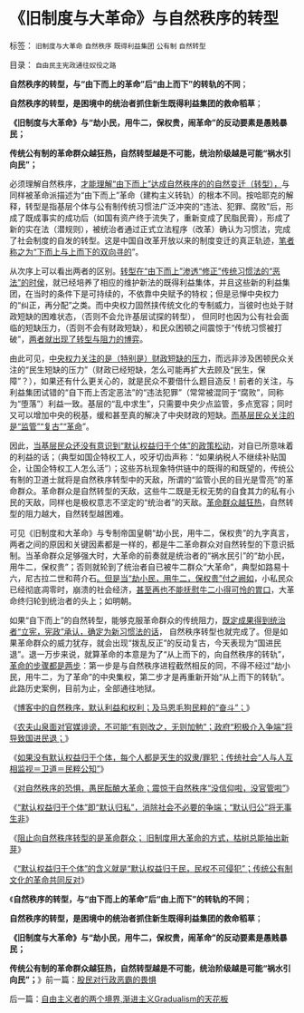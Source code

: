 # 《旧制度与大革命》与自然秩序的转型

标签： `旧制度与大革命` `自然秩序` `既得利益集团` `公有制` `自然转型` 

目录： `自由民主宪政通往奴役之路`

**自然秩序的转型，与“由下而上的革命”后“由上而下”的转轨的不同**；

**自然秩序的转型，是困境中的统治者抓住新生既得利益集团的救命稻草**；

**《旧制度与大革命》与“劫小民，用牛二，保权贵，闹革命”的反动要素是愚贱暴民；**

**传统公有制的革命群众越狂热，自然转型越是不可能，统治阶级越是可能“祸水引向民”；**

必须理解自然秩序，[才能理解“由下而上”达成自然秩序的的自然变迁（转型），](../../../2011/8/17/由下而上“我的利益在那里”的唯利是图.md)与同样被革命派描述为“由下而上”革命（建构主义转轨）的根本不同。按哈耶克的解释，转型是指基层个体与公有制传统习惯法广泛冲突的“违法、犯罪、腐败”后，形成了既成事实的成功后（如国有资产终于流失了，重新变成了民脂民膏），形成了新的实在法（潜规则），被统治者通过正式立法程序（改革）确认为习惯法，完成了社会制度的自发的转型。这是中国自改革开放以来的制度变迁的真正轨迹，[笔者称之为“下而上与上而下的双向寻的](../../../2012/1/4/民主进程，既非从下而上，也非从上而下.md)”。

从次序上可以看出两者的区别。[转型在“由下而上”渗透“修正”传统习惯法的“恶法”的时侯](../../../2013/5/18/推动社会进步的违法“犯罪”，阻止转型的“监管”“严刑峻法”.md)，就已经培养了相应的维护新法的既得利益集体，并且这些新的利益集团，在当时的条件下是可持续的，不依靠中央赋予的特权；但是忌惮中央权力的“纠正，再分配”之类。而中央权力固然挟传统文化的专制威力，当彼时也处于财政短缺的困难状态，（否则不会允许基层试探的转型），
但同时也因为公有社会面临的短缺压力，（否则不会有财政短缺），和民众困顿之间震惊于“传统习惯被打破”，[两者就出现了转型与阻力的博弈](../../../2009/2/28/与既得利益者合理妥协，就是争取和平.md)。

由此可见，[中央权力关注的是（特别是）财政短缺的压力](../../../2013/1/25/苏杭现象是“爱民”“向弱者倾斜”的必然结果.md)，而远非涉及困顿民众关注的“民生短缺的压力”（财政已经短缺，怎么可能再扩大去顾及“民生，保障”？），如果还有什么更关心的，就是民众不要借什么题目造反！前者的关注，与利益集团试错的“自下而上否定恶法”的“违法犯罪”（常常被混同于“腐败”，同称为“堕落”）利益一致。基层的“乱中求生”，只需要中央少点监管，多点宽容；同时又可以增加中央的税基，缓和甚至真的解决了中央财政的短缺。[而基层民众关注的是“监管”“复古”“革命](../../../2013/4/1/短缺导致“改革，革命”的必要，民粹统治者却围剿资本主义异端！.md)”。

因此，[当基层民众还没有意识到“默认权益归于个体”的政策松动](../../../2009/11/14/市场经济观点下小农的“愚蠢交换”.md)，对自已所意味着的利益的话；（典型如国企特权工人，咬牙切齿声称：“如果纳税人不继续补贴国企，让国企特权工人怎么活”）；这些苏杭现象特供链中的既得的和既望的，传统公有制的卫道士就将是自然秩序转型中的天敌，所谓的“监管小民的目光是雪亮”的革命群众。革命群众是自然转型的天敌，这些牛二既是无权无势的自食其力的私有小民的天敌，同样也是极权意志不坚定的“统治者”的天敌。[革命群众越狂热](../../../2009/11/14/小奴意识缔造了中国传统文化.md)，自然转型的阻力越大，自然转型越困难。

可见《旧制度和大革命》与专制帝国皇朝“劫小民，用牛二，保权贵”的九字真言，两者之间的原因和关键因素都是一样的，都是牛二革命群众对自然转型的下意识抵制。当革命群众足够强大时，大革命的前奏就是统治者的“祸水民引”的“劫小民，用牛二，保权贵”；否则就轮到了统治者自已被牛二群众“大革命”，典型如路易十六，尼古拉二世和蒋介石[。但是当“劫小民，用牛二，保权贵”付之阙如](../../../2009/10/13/两千年社稷延寿之九字真言.md)，小私民众已经彻底凋零时，崩溃的社会经济，[甚至再也不能抚慰牛二小得可怜的胃口](../../../2009/8/26/仇富的牛二没前途.md)，大革命终归轮到统治者的头上；如明朝。

如果“自下而上”的自然转型，能够克服革命群众的传统阻力，[既定成果得到统治者“立宪，宪政”承认，确定为新习惯法的话](../../../2012/12/12/沟通成本的边际，让自治的威力抵销了人类的强盗本能.md)，
自然秩序转型也就完成了。但是如果革命群众的威力犹存，就会出现“拨乱反正”的反动复古，今天表现为“国进民退”。退一万步来说，就算革命的本意是为了“从上而下的，向自然秩序的转轨”，[革命的步骤都是两步](../../../2010/10/9/令波普尔主义者昏厥的“证伪”.md)：第一步是与自然秩序进程截然相反的同，不得不经过“劫小民，用牛二，为了革命”的中央集权，第二步才是再重新开始“从上而下的转轨”。此路历史案例，目前为止，全部通往地狱。

《[博客中的自然秩序，默认利益和权利；及马恩毛狗民粹的“奋斗”；](../../../2013/5/19/博客中的自然秩序，默认利益，和个体权利.md)》

《[农夫山泉面对官媒诽谤，不可能“有则改之，无则加勉”；政府“积极介入争端”将导致国进民退；](../../../2013/5/19/农夫山泉不可能“有则改之，无则加勉”.md)》

《[如果没有默认权益归于个体，每个人都是天生的奴隶/罪犯；传统社会“人与人互相监视＝卫道＝民粹公知”](../../../2013/5/21/天生的奴隶，原生的罪犯，和自由的人.md)》

《[对自然秩序的恐惧，愚民酝酿大革命；震惊于自然秩序“没信仰啦，没官管啦”](../../../2013/5/21/对自然秩序的恐惧，愚民酝酿大革命.md)》

《[“默认权益归于个体”即“默认归私”，消除社会不必要的争端；“默认归公”将无事生非](../../../2013/5/22/自然秩序和“默认归公”的绝对的权力.md)》

《[阻止向自然秩序转型的是革命群众； 旧制度用大革命的方式，枯树总能抽出新芽](../../../2013/5/22/人民群众不可能是社会进步的力量.md)》

《[“默认权益归于个体”的含义就是“默认权益归于民，民权不可侵犯”；传统公有制文化的革命共同反对](../../../2013/5/22/如果统治者不愿撂挑子，就会很愿意改革.md)》

《**自然秩序的转型，与“由下而上的革命”后“由上而下”的转轨的不同**；

**自然秩序的转型，是困境中的统治者抓住新生既得利益集团的救命稻草**；

**《旧制度与大革命》与“劫小民，用牛二，保权贵，闹革命”的反动要素是愚贱暴民；**

**传统公有制的革命群众越狂热，自然转型越是不可能，统治阶级越是可能“祸水引向民”；**》前一篇：[股民对行政恶霸的畏惧](../../../2013/5/22/股民对行政恶霸的畏惧.md)

后一篇：[自由主义者的两个境界,渐进主义Gradualism的天花板](../../../2013/5/23/自由主义者的两个境界,渐进主义Gradualism的天花板.md)